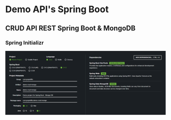 # Demo API's Spring Boot

## CRUD API REST Spring Boot & MongoDB
### Spring Initializr
![Spring Initializr - CRUD API REST Spring Boot & MongoDB](/images/demo-crud-mongo.png "Spring Initializr - CRUD API REST Spring Boot & MongoDB")
